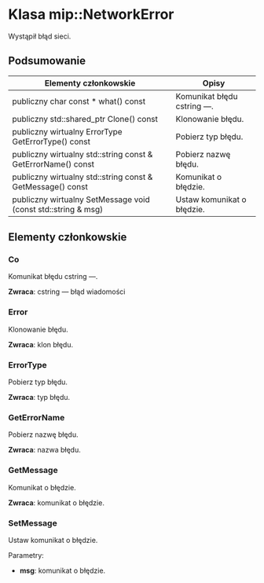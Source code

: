 # <a name="class-mipnetworkerror"></a>Klasa mip::NetworkError 
Wystąpił błąd sieci.
  
## <a name="summary"></a>Podsumowanie
 Elementy członkowskie                        | Opisy                                
--------------------------------|---------------------------------------------
 publiczny char const * what() const  |  Komunikat błędu cstring —.
publiczny std::shared_ptr<Error> Clone() const  |  Klonowanie błędu.
 publiczny wirtualny ErrorType GetErrorType() const  |  Pobierz typ błędu.
 publiczny wirtualny std::string const & GetErrorName() const  |  Pobierz nazwę błędu.
 publiczny wirtualny std::string const & GetMessage() const  |  Komunikat o błędzie.
 publiczny wirtualny SetMessage void (const std::string & msg)  |  Ustaw komunikat o błędzie.
  
## <a name="members"></a>Elementy członkowskie
  
### <a name="what"></a>Co
Komunikat błędu cstring —.

  
**Zwraca**: cstring — błąd wiadomości
  
### <a name="error"></a>Error
Klonowanie błędu.

  
**Zwraca**: klon błędu.
  
### <a name="errortype"></a>ErrorType
Pobierz typ błędu.

  
**Zwraca**: typ błędu.
  
### <a name="geterrorname"></a>GetErrorName
Pobierz nazwę błędu.

  
**Zwraca**: nazwa błędu.
  
### <a name="getmessage"></a>GetMessage
Komunikat o błędzie.

  
**Zwraca**: komunikat o błędzie.
  
### <a name="setmessage"></a>SetMessage
Ustaw komunikat o błędzie.

Parametry:  
* **msg**: komunikat o błędzie.

